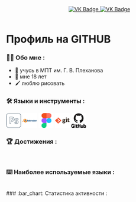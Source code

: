 <div id= "bages" align ="center">
<a href= "https://vk.com/linaaalss"> 
  <img src = "http://img.shields.io/badge/VK-blue?style=for-the-badge&logoColor=white" alt="VK Badge"/>
</a>

<a href="https://e.mail.ru/inbox/?back=1"> 
  <img src = "https://img.shields.io/badge/EMAL-red?style=for-the-badge&logo=Gmail&logoColor=white" alt="VK Badge"/>
</a>
</div>

<div id="viewprof" align="center" >
  <img src="https://komarev.com/ghpvc/?username=a1sviridova&style=flat-square&color=blue" alt=""/>
</div>

<div id="heythere" aling="center">
<h1> Профиль на GITHUB </h1>
</div>

### :woman_technologist: Обо мне :
- :brain: учусь в МПТ им. Г. В. Плеханова
- :white_flower: мне 18 лет
- :paintbrush: люблю рисовать
### :hammer_and_wrench: Языки и инструменты :

</div>
  <img src="https://github.com/devicons/devicon/blob/master/icons/photoshop/photoshop-line.svg" width="40" heught="40"/>
  <img src="https://github.com/devicons/devicon/blob/master/icons/blender/blender-original-wordmark.svg" width="40" height="40"/>
  <img src="https://github.com/devicons/devicon/blob/master/icons/figma/figma-original.svg" width="40" height="40"/>
  <img src="https://github.com/devicons/devicon/blob/master/icons/git/git-original-wordmark.svg" width="40" height="40"/>
  <img src="https://github.com/devicons/devicon/blob/master/icons/github/github-original-wordmark.svg" width="40" height="40"/>
</div>

### :trophy: Достижения :

<div>
  <img src="https://github.com/ryo-ma/github-profile-trophy.vercel.app/?username=a1sviridova" alt=""/>
</div>

### :keyboard: Наиболее используемые языки :

<div>
  <img src="https://github.com/anuraghazra/github-readme-stats.vercel.app/api/top-langs/?username=a1sviridova" alt=""/>
</div>

<div>
### :bar_chart: Статистика активности :
  
<div>
  <img src="https://github-readme-activity-graph.vercel.app/graph?username=a1sviridova&theme=rogue" alt=""/>
</div>
